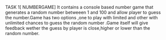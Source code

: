 TASK 1[ NUMBERGAME] 
It contains a console based number game that generates a  random number betweeen 1 and 100 and allow player to guess the number.Game  has two options ,one to play with limited and other with unlimited chances to guess the random number .Game itself will give feedback wether the guess by player is close,higher or lower than the random number.

